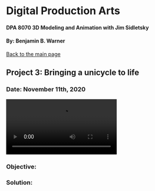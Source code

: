 # Digital Production Arts
#### DPA 8070 3D Modeling and Animation with Jim Sidletsky
#### By: Benjamin B. Warner

[Back to the main page](https://benwarnerdigitalarts.github.io/3Dworks/)

## Project 3: Bringing a unicycle to life
### Date: November 11th, 2020

![quick gif](https://benwarnerdigitalarts.github.io/3Dworks/dpa8070/unicycleAnimation/render/unicycleVid1.mp4)

### Objective:
#### 

### Solution:
#### 
